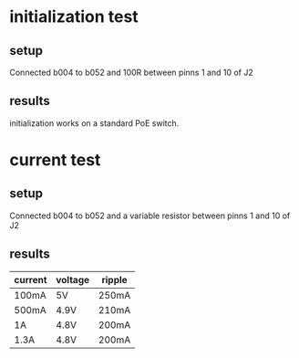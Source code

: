 # initialization test
## setup
Connected b004 to b052 and 100R between pinns 1 and 10 of J2
## results
initialization works on a standard PoE switch.


# current test
## setup
Connected b004 to b052 and a variable resistor between pinns 1 and 10 of J2
## results
| current | voltage | ripple |
|--|--|--|
|100mA|5V|250mA|
|500mA|4.9V|210mA|
|1A|4.8V|200mA|
|1.3A|4.8V|200mA|
